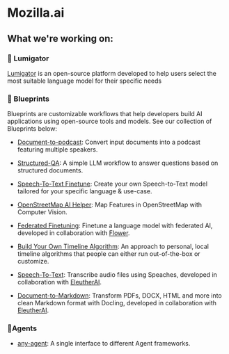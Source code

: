 # Mozilla.ai

## What we're working on:

### 🐊 Lumigator

[Lumigator](https://github.com/mozilla-ai/lumigator) is an open-source platform developed to help users select the most suitable language model for their specific needs

### 📘 Blueprints

Blueprints are customizable workflows that help developers build AI applications using open-source tools and models. See our collection of Blueprints below:

- [Document-to-podcast](https://github.com/mozilla-ai/document-to-podcast): Convert input documents into a podcast featuring multiple speakers.

- [Structured-QA](https://github.com/mozilla-ai/structured-qa): A simple LLM workflow to answer questions based on structured documents.

- [Speech-To-Text Finetune](https://github.com/mozilla-ai/speech-to-text-finetune): Create your own Speech-to-Text model tailored for your specific language & use-case. 

- [OpenStreetMap AI Helper](https://github.com/mozilla-ai/osm-ai-helper): Map Features in OpenStreetMap with Computer Vision.

- [Federated Finetuning](https://github.com/mozilla-ai/federated-finetuning): Finetune a language model with federated AI, developed in collaboration with [Flower](https://flower.ai/).

- [Build Your Own Timeline Algorithm](https://github.com/mozilla-ai/byota): An approach to personal, local timeline algorithms that people can either run out-of-the-box or customize.

- [Speech-To-Text](https://github.com/mozilla-ai/speech-to-text): Transcribe audio files using Speaches, developed in collaboration with [EleutherAI](https://www.eleuther.ai/).
 
- [Document-to-Markdown](https://github.com/mozilla-ai/document-to-markdown): Transform PDFs, DOCX, HTML and more into clean Markdown format with Docling, developed in collaboration with [EleutherAI](https://www.eleuther.ai/).

### 🤖Agents

- [any-agent](https://github.com/mozilla-ai/any-agent): A single interface to different Agent frameworks.
